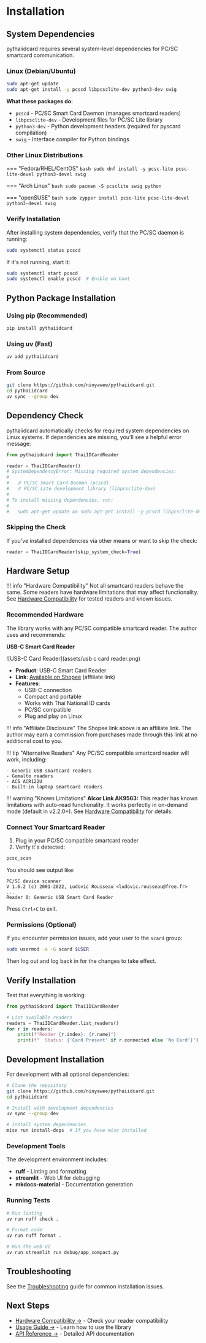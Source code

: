 # Installation

## System Dependencies

pythaiidcard requires several system-level dependencies for PC/SC smartcard communication.

### Linux (Debian/Ubuntu)

```bash
sudo apt-get update
sudo apt-get install -y pcscd libpcsclite-dev python3-dev swig
```

**What these packages do:**

- `pcscd` - PC/SC Smart Card Daemon (manages smartcard readers)
- `libpcsclite-dev` - Development files for PC/SC Lite library
- `python3-dev` - Python development headers (required for pyscard compilation)
- `swig` - Interface compiler for Python bindings

### Other Linux Distributions

=== "Fedora/RHEL/CentOS"
    ```bash
    sudo dnf install -y pcsc-lite pcsc-lite-devel python3-devel swig
    ```

=== "Arch Linux"
    ```bash
    sudo pacman -S pcsclite swig python
    ```

=== "openSUSE"
    ```bash
    sudo zypper install pcsc-lite pcsc-lite-devel python3-devel swig
    ```

### Verify Installation

After installing system dependencies, verify that the PC/SC daemon is running:

```bash
sudo systemctl status pcscd
```

If it's not running, start it:

```bash
sudo systemctl start pcscd
sudo systemctl enable pcscd  # Enable on boot
```

## Python Package Installation

### Using pip (Recommended)

```bash
pip install pythaiidcard
```

### Using uv (Fast)

```bash
uv add pythaiidcard
```

### From Source

```bash
git clone https://github.com/ninyawee/pythaiidcard.git
cd pythaiidcard
uv sync --group dev
```

## Dependency Check

pythaiidcard automatically checks for required system dependencies on Linux systems. If dependencies are missing, you'll see a helpful error message:

```python
from pythaiidcard import ThaiIDCardReader

reader = ThaiIDCardReader()
# SystemDependencyError: Missing required system dependencies:
#
#   ✗ PC/SC Smart Card Daemon (pcscd)
#   ✗ PC/SC Lite development library (libpcsclite-dev)
#
# To install missing dependencies, run:
#
#   sudo apt-get update && sudo apt-get install -y pcscd libpcsclite-dev python3-dev swig
```

### Skipping the Check

If you've installed dependencies via other means or want to skip the check:

```python
reader = ThaiIDCardReader(skip_system_check=True)
```

## Hardware Setup

!!! info "Hardware Compatibility"
    Not all smartcard readers behave the same. Some readers have hardware limitations that may affect functionality. See [Hardware Compatibility](hardware-compatibility.md) for tested readers and known issues.

### Recommended Hardware

The library works with any PC/SC compatible smartcard reader. The author uses and recommends:

**USB-C Smart Card Reader**

![USB-C Card Reader](assets/usb c card reader.png)

- **Product**: USB-C Smart Card Reader
- **Link**: [Available on Shopee](https://s.shopee.co.th/9zpLTwW3c8) (affiliate link)
- **Features**:
  - USB-C connection
  - Compact and portable
  - Works with Thai National ID cards
  - PC/SC compatible
  - Plug and play on Linux

!!! info "Affiliate Disclosure"
    The Shopee link above is an affiliate link. The author may earn a commission from purchases made through this link at no additional cost to you.

!!! tip "Alternative Readers"
    Any PC/SC compatible smartcard reader will work, including:

    - Generic USB smartcard readers
    - Gemalto readers
    - ACS ACR122U
    - Built-in laptop smartcard readers

!!! warning "Known Limitations"
    **Alcor Link AK9563:** This reader has known limitations with auto-read functionality. It works perfectly in on-demand mode (default in v2.2.0+). See [Hardware Compatibility](hardware-compatibility.md#alcor-link-ak9563-alcor-micro) for details.

### Connect Your Smartcard Reader

1. Plug in your PC/SC compatible smartcard reader
2. Verify it's detected:

```bash
pcsc_scan
```

You should see output like:

```
PC/SC device scanner
V 1.6.2 (c) 2001-2022, Ludovic Rousseau <ludovic.rousseau@free.fr>
...
Reader 0: Generic USB Smart Card Reader
```

Press `Ctrl+C` to exit.

### Permissions (Optional)

If you encounter permission issues, add your user to the `scard` group:

```bash
sudo usermod -a -G scard $USER
```

Then log out and log back in for the changes to take effect.

## Verify Installation

Test that everything is working:

```python
from pythaiidcard import ThaiIDCardReader

# List available readers
readers = ThaiIDCardReader.list_readers()
for r in readers:
    print(f"Reader {r.index}: {r.name}")
    print(f"  Status: {'Card Present' if r.connected else 'No Card'}")
```

## Development Installation

For development with all optional dependencies:

```bash
# Clone the repository
git clone https://github.com/ninyawee/pythaiidcard.git
cd pythaiidcard

# Install with development dependencies
uv sync --group dev

# Install system dependencies
mise run install-deps  # If you have mise installed
```

### Development Tools

The development environment includes:

- **ruff** - Linting and formatting
- **streamlit** - Web UI for debugging
- **mkdocs-material** - Documentation generation

### Running Tests

```bash
# Run linting
uv run ruff check .

# Format code
uv run ruff format .

# Run the web UI
uv run streamlit run debug/app_compact.py
```

## Troubleshooting

See the [Troubleshooting](troubleshooting.md) guide for common installation issues.

## Next Steps

- [Hardware Compatibility →](hardware-compatibility.md) - Check your reader compatibility
- [Usage Guide →](usage.md) - Learn how to use the library
- [API Reference →](api-reference.md) - Detailed API documentation
